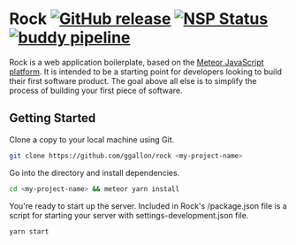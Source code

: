 # Rock [![GitHub release](https://img.shields.io/github/release/ggallon/rock.svg)](https://github.com/ggallon/rock/) [![NSP Status](https://nodesecurity.io/orgs/milky-way/projects/9e63d664-b158-48e4-bc9d-b1acd7fcc863/badge)](https://nodesecurity.io/orgs/milky-way/projects/9e63d664-b158-48e4-bc9d-b1acd7fcc863) [![buddy pipeline](https://app.buddy.works/gwenaelgallon/rock/pipelines/pipeline/129910/badge.svg?token=2dd3164f64943d3bf6eb4b73fae1d8007e46e77f2e6d3c61e3b7912e7adabba2 "buddy pipeline")](https://app.buddy.works/gwenaelgallon/rock/pipelines/pipeline/129910)

Rock is a web application boilerplate, based on the [Meteor JavaScript platform](https://www.meteor.com/).
It is intended to be a starting point for developers looking to build their first software product.
The goal above all else is to simplify the process of building your first piece of software.

## Getting Started
Clone a copy to your local machine using Git.

```bash
git clone https://github.com/ggallon/rock <my-project-name>
```
Go into the directory and install dependencies.

```bash
cd <my-project-name> && meteor yarn install
```
You're ready to start up the server.
Included in Rock's /package.json file is a script for starting your server with settings-development.json file.

```bash
yarn start
```
